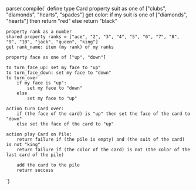 parser.compile(`
define type Card
	property suit as one of ["clubs", "diamonds", "hearts", "spades"]
	get color:
		if my suit is one of ["diamonds", "hearts"] then return "red"
		else return "black"

	property rank as a number
	shared property ranks = ["ace", "2", "3", "4", "5", "6", "7", "8", "9", "10", "jack", "queen", "king"]
	get rank_name: item (my rank) of my ranks

	property face as one of ["up", "down"]

	to turn_face_up: set my face to "up"
	to turn_face_down: set my face to "down"
	to turn_over
		if my face is "up":
			set my face to "down"
		else
			set my face to "up"

	action turn Card over:
		if (the face of the card) is "up" then set the face of the card to "down"
		else set the face of the card to "up"

	action play Card on Pile:
		return failure if (the pile is empty) and (the suit of the card) is not "king"
		return failure if (the color of the card) is not (the color of the last card of the pile)

		add the card to the pile
		return success
`)
